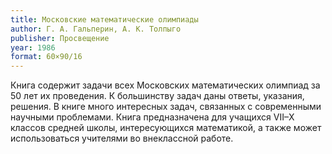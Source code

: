 ```yaml
---
title: Московские математические олимпиады
author: Г. А. Гальперин, А. К. Толпыго
publisher: Просвещение
year: 1986
format: 60×90/16
---
```


Книга содержит задачи всех Московских математических олимпиад за 50 лет их проведения. К большинству задач даны ответы, указания, решения. В книге много интересных задач, связанных с современными научными проблемами. Книга предназначена для учащихся VII–X классов средней школы, интересующихся математикой, а также может использоваться учителями во внеклассной работе.
